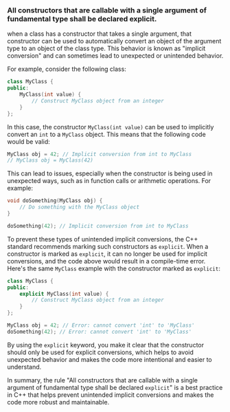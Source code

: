 ### All constructors that are callable with a single argument of fundamental type shall be declared explicit. 


when a class has a constructor that takes a single argument, that constructor can be used to automatically convert an object of the argument type to an object of the class type. This behavior is known as "implicit conversion" and can sometimes lead to unexpected or unintended behavior.

For example, consider the following class:
```cpp
class MyClass {
public:
    MyClass(int value) {
        // Construct MyClass object from an integer
    }
};
```
In this case, the constructor `MyClass(int value)` can be used to implicitly convert an `int` to a `MyClass` object. This means that the following code would be valid:

```cpp
MyClass obj = 42; // Implicit conversion from int to MyClass
// MyClass obj = MyClass(42)    
```

This can lead to issues, especially when the constructor is being used in unexpected ways, such as in function calls or arithmetic operations. For example:

```cpp
void doSomething(MyClass obj) {
    // Do something with the MyClass object
}

doSomething(42); // Implicit conversion from int to MyClass
```
	
To prevent these types of unintended implicit conversions, the C++ standard recommends marking such constructors as `explicit`. When a constructor is marked as `explicit`, it can no longer be used for implicit conversions, and the code above would result in a compile-time error.
Here's the same `MyClass` example with the constructor marked as `explicit`:

```cpp
class MyClass {
public:
    explicit MyClass(int value) {
        // Construct MyClass object from an integer
    }
};

MyClass obj = 42; // Error: cannot convert 'int' to 'MyClass'
doSomething(42); // Error: cannot convert 'int' to 'MyClass'
```

By using the `explicit` keyword, you make it clear that the constructor should only be used for explicit conversions, which helps to avoid unexpected behavior and makes the code more intentional and easier to understand.

In summary, the rule "All constructors that are callable with a single argument of fundamental type shall be declared `explicit`" is a best practice in C++ that helps prevent unintended implicit conversions and makes the code more robust and maintainable.